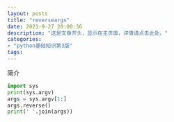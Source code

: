 ```yaml
---
layout: posts
title: "reverseargs"
date: 2021-9-27 20:00:36
description: "这是文章开头，显示在主页面，详情请点击此处。"
categories: 
- "python基础知识第3版"
tags:
---
```


简介 <!--more-->

```python
import sys
print(sys.argv)
args = sys.argv[1:]
args.reverse()
print(' '.join(args))
```


